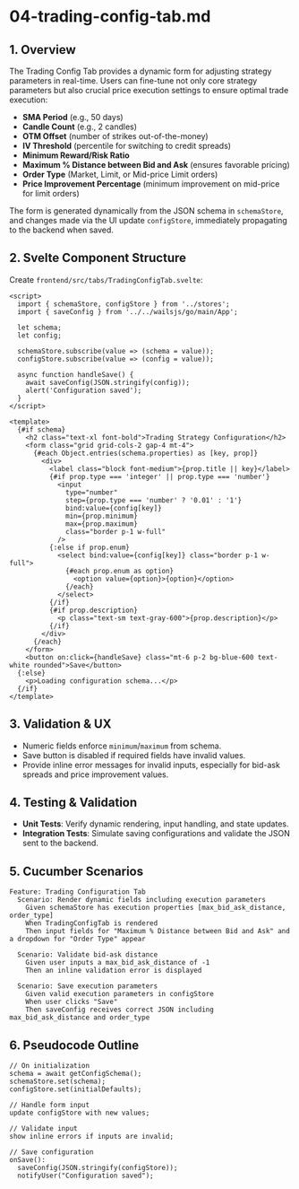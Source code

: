 # 04-trading-config-tab.md

## 1. Overview

The Trading Config Tab provides a dynamic form for adjusting strategy parameters in real-time. Users can fine-tune not only core strategy parameters but also crucial price execution settings to ensure optimal trade execution:

- **SMA Period** (e.g., 50 days)
- **Candle Count** (e.g., 2 candles)
- **OTM Offset** (number of strikes out-of-the-money)
- **IV Threshold** (percentile for switching to credit spreads)
- **Minimum Reward/Risk Ratio**
- **Maximum % Distance between Bid and Ask** (ensures favorable pricing)
- **Order Type** (Market, Limit, or Mid-price Limit orders)
- **Price Improvement Percentage** (minimum improvement on mid-price for limit orders)

The form is generated dynamically from the JSON schema in `schemaStore`, and changes made via the UI update `configStore`, immediately propagating to the backend when saved.

## 2. Svelte Component Structure

Create `frontend/src/tabs/TradingConfigTab.svelte`:

```svelte
<script>
  import { schemaStore, configStore } from '../stores';
  import { saveConfig } from '../../wailsjs/go/main/App';

  let schema;
  let config;

  schemaStore.subscribe(value => (schema = value));
  configStore.subscribe(value => (config = value));

  async function handleSave() {
    await saveConfig(JSON.stringify(config));
    alert('Configuration saved');
  }
</script>

<template>
  {#if schema}
    <h2 class="text-xl font-bold">Trading Strategy Configuration</h2>
    <form class="grid grid-cols-2 gap-4 mt-4">
      {#each Object.entries(schema.properties) as [key, prop]}
        <div>
          <label class="block font-medium">{prop.title || key}</label>
          {#if prop.type === 'integer' || prop.type === 'number'}
            <input
              type="number"
              step={prop.type === 'number' ? '0.01' : '1'}
              bind:value={config[key]}
              min={prop.minimum}
              max={prop.maximum}
              class="border p-1 w-full"
            />
          {:else if prop.enum}
            <select bind:value={config[key]} class="border p-1 w-full">
              {#each prop.enum as option}
                <option value={option}>{option}</option>
              {/each}
            </select>
          {/if}
          {#if prop.description}
            <p class="text-sm text-gray-600">{prop.description}</p>
          {/if}
        </div>
      {/each}
    </form>
    <button on:click={handleSave} class="mt-6 p-2 bg-blue-600 text-white rounded">Save</button>
  {:else}
    <p>Loading configuration schema...</p>
  {/if}
</template>
```

## 3. Validation & UX

- Numeric fields enforce `minimum`/`maximum` from schema.
- Save button is disabled if required fields have invalid values.
- Provide inline error messages for invalid inputs, especially for bid-ask spreads and price improvement values.

## 4. Testing & Validation

- **Unit Tests**: Verify dynamic rendering, input handling, and state updates.
- **Integration Tests**: Simulate saving configurations and validate the JSON sent to the backend.

## 5. Cucumber Scenarios

```gherkin
Feature: Trading Configuration Tab
  Scenario: Render dynamic fields including execution parameters
    Given schemaStore has execution properties [max_bid_ask_distance, order_type]
    When TradingConfigTab is rendered
    Then input fields for "Maximum % Distance between Bid and Ask" and a dropdown for "Order Type" appear

  Scenario: Validate bid-ask distance
    Given user inputs a max_bid_ask_distance of -1
    Then an inline validation error is displayed

  Scenario: Save execution parameters
    Given valid execution parameters in configStore
    When user clicks "Save"
    Then saveConfig receives correct JSON including max_bid_ask_distance and order_type
```

## 6. Pseudocode Outline

```text
// On initialization
schema = await getConfigSchema();
schemaStore.set(schema);
configStore.set(initialDefaults);

// Handle form input
update configStore with new values;

// Validate input
show inline errors if inputs are invalid;

// Save configuration
onSave():
  saveConfig(JSON.stringify(configStore));
  notifyUser("Configuration saved");
```
